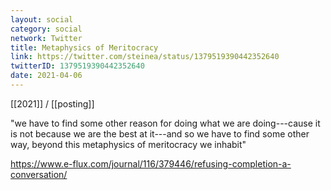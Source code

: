 ```yaml
---
layout: social
category: social
network: Twitter
title: Metaphysics of Meritocracy
link: https://twitter.com/steinea/status/1379519390442352640
twitterID: 1379519390442352640
date: 2021-04-06
---
```


[[2021]] / [[posting]]

"we have to find some other reason for doing what we are doing---cause it is not because we are the best at it---and so we have to find some other way, beyond this metaphysics of meritocracy we inhabit"

<https://www.e-flux.com/journal/116/379446/refusing-completion-a-conversation/>
